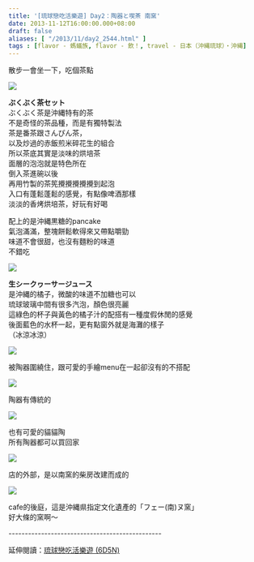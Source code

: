 ```yaml
---
title: '[琉球戀吃活樂遊] Day2：陶器と喫茶 南窯'
date: 2013-11-12T16:00:00.000+08:00
draft: false
aliases: [ "/2013/11/day2_2544.html" ]
tags : [flavor - 螞蟻族, flavor - 飲！, travel - 日本（沖縄琉球）・沖縄]
---
```


散步一會坐一下，吃個茶點

![](/images/okinawa2d.jpg)

**ぶくぶく茶セット**  
ぶくぶく茶是沖縄特有的茶  
不是奇怪的茶品種，而是有獨特製法  
茶是番茶跟さんぴん茶，  
以及炒過的赤飯煎米碎花生的組合  
所以茶底其實是淡味的烘培茶  
面層的泡泡就是特色所在  
倒入茶進碗以後  
再用竹製的茶筅攪攪攪攪攪到起泡  
入口有蓬鬆蓬鬆的感覺，有點像啤酒那樣  
淡淡的香烤烘培茶，好玩有好喝  
  
配上的是沖縄黒糖的pancake  
氣泡滿滿，整塊餅鬆軟得來又帶點嚼勁  
味道不會很甜，也沒有麵粉的味道  
不錯吃  

![](/images/okinawa2d1.jpg)

**生シークヮーサージュース**  
是沖縄的橘子，微酸的味道不加糖也可以  
琉球玻璃中間有很多汽泡，顏色很亮麗  
這綠色的杯子與黃色的橘子汁的配搭有一種度假休閒的感覺  
後面藍色的水杯一起，更有點窗外就是海灘的樣子  
（冰涼冰涼）

![](/images/okinawa2d2.jpg)

被陶器圍繞住，跟可愛的手繪menu在一起卻沒有的不搭配

![](/images/okinawa2d3.jpg)

陶器有傳統的

![](/images/okinawa2d4.jpg)

也有可愛的貓貓陶  
所有陶器都可以買回家

![](/images/okinawa2d5.jpg)

店的外部，是以南窯的柴房改建而成的

![](/images/okinawa2d6.jpg)

cafe的後庭，這是沖縄県指定文化遺產的「フェー(南)ヌ窯」  
好大條的窯啊～  
  
\-----------------------------------------------  
  
延伸閱讀：[琉球戀吃活樂遊 (6D5N)](https://hidie.net/okinawa6d5n/)
